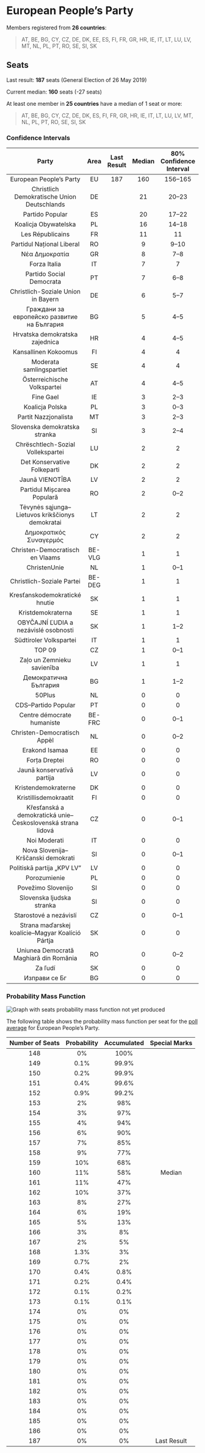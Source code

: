 # European People’s Party

Members registered from **26 countries**:

> AT, BE, BG, CY, CZ, DE, DK, EE, ES, FI, FR, GR, HR, IE, IT, LT, LU, LV, MT, NL, PL, PT, RO, SE, SI, SK

## Seats

Last result: **187** seats (General Election of 26 May 2019)

Current median: **160** seats (-27 seats)

At least one member in **25 countries** have a median of 1 seat or more:

> AT, BE, BG, CY, CZ, DE, DK, ES, FI, FR, GR, HR, IE, IT, LT, LU, LV, MT, NL, PL, PT, RO, SE, SI, SK

### Confidence Intervals

| Party | Area | Last Result | Median | 80% Confidence Interval | 90% Confidence Interval | 95% Confidence Interval | 99% Confidence Interval |
|:-----:|:----:|:-----------:|:------:|:-----------------------:|:-----------------------:|:-----------------------:|:-----------------------:|
| European People’s Party | EU | 187 | 160 | 156–165 | 154–166 | 153–168 | 151–170 |
| Christlich Demokratische Union Deutschlands | DE | | 21 | 20–23 | 19–24 | 18–25 | 18–25 |
| Partido Popular | ES | | 20 | 17–22 | 17–22 | 17–23 | 16–24 |
| Koalicja Obywatelska | PL | | 16 | 14–18 | 14–19 | 13–20 | 13–21 |
| Les Républicains | FR | | 11 | 11 | 11 | 11 | 11 |
| Partidul Național Liberal | RO | | 9 | 9–10 | 8–10 | 8–10 | 8–11 |
| Νέα Δημοκρατία | GR | | 8 | 7–8 | 7–9 | 7–9 | 7–9 |
| Forza Italia | IT | | 7 | 7 | 7 | 7 | 7 |
| Partido Social Democrata | PT | | 7 | 6–8 | 6–8 | 6–8 | 6–9 |
| Christlich-Soziale Union in Bayern | DE | | 6 | 5–7 | 5–7 | 5–8 | 4–8 |
| Граждани за европейско развитие на България | BG | | 5 | 4–5 | 4–6 | 4–6 | 4–6 |
| Hrvatska demokratska zajednica | HR | | 4 | 4–5 | 4–6 | 4–6 | 4–6 |
| Kansallinen Kokoomus | FI | | 4 | 4 | 4–5 | 4–5 | 4–5 |
| Moderata samlingspartiet | SE | | 4 | 4 | 4 | 4 | 4 |
| Österreichische Volkspartei | AT | | 4 | 4–5 | 4–5 | 3–5 | 3–5 |
| Fine Gael | IE | | 3 | 2–3 | 2–4 | 2–4 | 2–5 |
| Koalicja Polska | PL | | 3 | 0–3 | 0–4 | 0–4 | 0–4 |
| Partit Nazzjonalista | MT | | 3 | 2–3 | 2–3 | 2–3 | 2–3 |
| Slovenska demokratska stranka | SI | | 3 | 2–4 | 2–4 | 2–4 | 2–4 |
| Chrëschtlech-Sozial Vollekspartei | LU | | 2 | 2 | 2 | 2 | 2 |
| Det Konservative Folkeparti | DK | | 2 | 2 | 2 | 1–2 | 1–2 |
| Jaunā VIENOTĪBA | LV | | 2 | 2 | 2 | 2 | 2–3 |
| Partidul Mișcarea Populară | RO | | 2 | 0–2 | 0–2 | 0–2 | 0–3 |
| Tėvynės sąjunga–Lietuvos krikščionys demokratai | LT | | 2 | 2 | 2 | 2–3 | 2–3 |
| Δημοκρατικός Συναγερμός | CY | | 2 | 2 | 2 | 2 | 2 |
| Christen-Democratisch en Vlaams | BE-VLG | | 1 | 1 | 1 | 1 | 1 |
| ChristenUnie | NL | | 1 | 0–1 | 0–1 | 0–1 | 0–2 |
| Christlich-Soziale Partei | BE-DEG | | 1 | 1 | 1 | 1 | 1 |
| Kresťanskodemokratické hnutie | SK | | 1 | 1 | 1 | 0–1 | 0–1 |
| Kristdemokraterna | SE | | 1 | 1 | 1 | 1 | 1 |
| OBYČAJNÍ ĽUDIA a nezávislé osobnosti | SK | | 1 | 1–2 | 1–2 | 1–2 | 1–2 |
| Südtiroler Volkspartei | IT | | 1 | 1 | 1 | 1 | 1 |
| TOP 09 | CZ | | 1 | 0–1 | 0–1 | 0–1 | 0–1 |
| Zaļo un Zemnieku savienība | LV | | 1 | 1 | 1 | 1 | 0–1 |
| Демократична България | BG | | 1 | 1–2 | 1–2 | 0–2 | 0–2 |
| 50Plus | NL | | 0 | 0 | 0 | 0 | 0 |
| CDS–Partido Popular | PT | | 0 | 0 | 0 | 0 | 0 |
| Centre démocrate humaniste | BE-FRC | | 0 | 0–1 | 0–1 | 0–1 | 0–1 |
| Christen-Democratisch Appèl | NL | | 0 | 0–2 | 0–2 | 0–2 | 0–3 |
| Erakond Isamaa | EE | | 0 | 0 | 0–1 | 0–1 | 0–1 |
| Forța Dreptei | RO | | 0 | 0 | 0 | 0 | 0 |
| Jaunā konservatīvā partija | LV | | 0 | 0 | 0 | 0 | 0 |
| Kristendemokraterne | DK | | 0 | 0 | 0 | 0 | 0 |
| Kristillisdemokraatit | FI | | 0 | 0 | 0 | 0 | 0 |
| Křesťanská a demokratická unie–Československá strana lidová | CZ | | 0 | 0–1 | 0–1 | 0–1 | 0–1 |
| Noi Moderati | IT | | 0 | 0 | 0 | 0 | 0 |
| Nova Slovenija–Krščanski demokrati | SI | | 0 | 0–1 | 0–1 | 0–1 | 0–1 |
| Politiskā partija „KPV LV” | LV | | 0 | 0 | 0 | 0 | 0 |
| Porozumienie | PL | | 0 | 0 | 0 | 0 | 0 |
| Povežimo Slovenijo | SI | | 0 | 0 | 0 | 0 | 0 |
| Slovenska ljudska stranka | SI | | 0 | 0 | 0 | 0 | 0 |
| Starostové a nezávislí | CZ | | 0 | 0–1 | 0–2 | 0–2 | 0–2 |
| Strana maďarskej koalície–Magyar Koalíció Pártja | SK | | 0 | 0 | 0–1 | 0–1 | 0–1 |
| Uniunea Democrată Maghiară din România | RO | | 0 | 0–2 | 0–2 | 0–2 | 0–2 |
| Za ľudí | SK | | 0 | 0 | 0 | 0 | 0 |
| Изправи се Бг | BG | | 0 | 0 | 0 | 0 | 0 |

### Probability Mass Function

![Graph with seats probability mass function not yet produced](average-2022-10-31-seats-pmf-europeanpeople’sparty.png "Seats Probability Mass Function")

The following table shows the probability mass function per seat for the [poll average](average-2022-10-31.html) for European People’s Party.

| Number of Seats | Probability | Accumulated | Special Marks |
|:---------------:|:-----------:|:-----------:|:-------------:|
| 148 | 0% | 100% |  |
| 149 | 0.1% | 99.9% |  |
| 150 | 0.2% | 99.9% |  |
| 151 | 0.4% | 99.6% |  |
| 152 | 0.9% | 99.2% |  |
| 153 | 2% | 98% |  |
| 154 | 3% | 97% |  |
| 155 | 4% | 94% |  |
| 156 | 6% | 90% |  |
| 157 | 7% | 85% |  |
| 158 | 9% | 77% |  |
| 159 | 10% | 68% |  |
| 160 | 11% | 58% | Median |
| 161 | 11% | 47% |  |
| 162 | 10% | 37% |  |
| 163 | 8% | 27% |  |
| 164 | 6% | 19% |  |
| 165 | 5% | 13% |  |
| 166 | 3% | 8% |  |
| 167 | 2% | 5% |  |
| 168 | 1.3% | 3% |  |
| 169 | 0.7% | 2% |  |
| 170 | 0.4% | 0.8% |  |
| 171 | 0.2% | 0.4% |  |
| 172 | 0.1% | 0.2% |  |
| 173 | 0.1% | 0.1% |  |
| 174 | 0% | 0% |  |
| 175 | 0% | 0% |  |
| 176 | 0% | 0% |  |
| 177 | 0% | 0% |  |
| 178 | 0% | 0% |  |
| 179 | 0% | 0% |  |
| 180 | 0% | 0% |  |
| 181 | 0% | 0% |  |
| 182 | 0% | 0% |  |
| 183 | 0% | 0% |  |
| 184 | 0% | 0% |  |
| 185 | 0% | 0% |  |
| 186 | 0% | 0% |  |
| 187 | 0% | 0% | Last Result |


